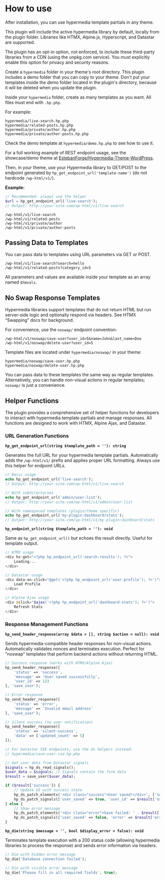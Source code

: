# How to use

After installation, you can use hypermedia template partials in any theme.

This plugin will include the active hypermedia library by default, locally from the plugin folder. Libraries like HTMX, Alpine.js, Hyperscript, and Datastar are supported.

The plugin has an opt-in option, not enforced, to include these third-party libraries from a CDN (using the unpkg.com service). You must explicitly enable this option for privacy and security reasons.

Create a `hypermedia` folder in your theme's root directory. This plugin includes a demo folder that you can copy to your theme. Don't put your templates inside the demo folder located in the plugin's directory, because it will be deleted when you update the plugin.

Inside your `hypermedia` folder, create as many templates as you want. All files must end with `.hp.php`.

For example:

```
hypermedia/live-search.hp.php
hypermedia/related-posts.hp.php
hypermedia/private/author.hp.php
hypermedia/private/author-posts.hp.php
```

Check the demo template at `hypermedia/demo.hp.php` to see how to use it.

For a full working example of REST endpoint usage, see the showcase/demo theme at [EstebanForge/Hypermedia-Theme-WordPress](https://github.com/EstebanForge/Hypermedia-Theme-WordPress).

Then, in your theme, use your Hypermedia library to GET/POST to the endpoint generated by `hp_get_endpoint_url('template-name')` (do not hardcode `/wp-html/v1/`).

**Example:**

```php
// Recommended: always use the helper
$url = hp_get_endpoint_url('live-search');
// Output: http://your-site.com/wp-html/v1/live-search
```

```
/wp-html/v1/live-search
/wp-html/v1/related-posts
/wp-html/v1/private/author
/wp-html/v1/private/author-posts
```

## Passing Data to Templates

You can pass data to templates using URL parameters via GET or POST.

```
/wp-html/v1/live-search?search=hello
/wp-html/v1/related-posts?category_id=5
```

All parameters and values are available inside your template as an array named `$hmvals`.

## No Swap Response Templates

Hypermedia libraries support templates that do not return HTML but run server-side logic and optionally respond via headers. See HTMX “Swapping” docs for background.

For convenience, use the `noswap/` endpoint convention:

```
/wp-html/v1/noswap/save-user?user_id=5&name=John&last_name=Doe
/wp-html/v1/noswap/delete-user?user_id=5
```

Template files are located under `hypermedia/noswap/` in your theme:

```
hypermedia/noswap/save-user.hp.php
hypermedia/noswap/delete-user.hp.php
```

You can pass data to these templates the same way as regular templates. Alternatively, you can handle non-visual actions in regular templates; `noswap/` is just a convenience.

## Helper Functions

The plugin provides a comprehensive set of helper functions for developers to interact with hypermedia template partials and manage responses. All functions are designed to work with HTMX, Alpine Ajax, and Datastar.

### URL Generation Functions

**`hp_get_endpoint_url(string $template_path = ''): string`**

Generates the full URL for your hypermedia template partials. Automatically adds the `/wp-html/v1/` prefix and applies proper URL formatting. Always use this helper for endpoint URLs.

```php
// Basic usage
echo hp_get_endpoint_url('live-search');
// Output: http://your-site.com/wp-html/v1/live-search

// With subdirectories
echo hp_get_endpoint_url('admin/user-list');
// Output: http://your-site.com/wp-html/v1/admin/user-list

// With namespaced templates (plugin/theme specific)
echo hp_get_endpoint_url('my-plugin:dashboard/stats');
// Output: http://your-site.com/wp-html/v1/my-plugin:dashboard/stats
```

**`hp_endpoint_url(string $template_path = ''): void`**

Same as `hp_get_endpoint_url()` but echoes the result directly. Useful for template output.

```php
// HTMX usage
<div hx-get="<?php hp_endpoint_url('search-results'); ?>">
    Loading...
</div>

// Datastar usage
<div data-on-click="@get('<?php hp_endpoint_url('user-profile'); ?>')">
    Load Profile
</div>

// Alpine Ajax usage
<div @click="$ajax('<?php hp_endpoint_url('dashboard-stats'); ?>')">
    Refresh Stats
</div>
```

### Response Management Functions

**`hp_send_header_response(array $data = [], string $action = null): void`**

Sends hypermedia-compatible header responses for non-visual actions. Automatically validates nonces and terminates execution. Perfect for "noswap" templates that perform backend actions without returning HTML.

```php
// Success response (works with HTMX/Alpine Ajax)
hp_send_header_response([
    'status' => 'success',
    'message' => 'User saved successfully',
    'user_id' => 123
], 'save_user');

// Error response
hp_send_header_response([
    'status' => 'error',
    'message' => 'Invalid email address'
], 'save_user');

// Silent success (no user notification)
hp_send_header_response([
    'status' => 'silent-success',
    'data' => ['updated_count' => 5]
]);

// For Datastar SSE endpoints, use the ds helpers instead:
// hypermedia/save-user-sse.hp.php

// Get user data from Datastar signals
$signals = hp_ds_read_signals();
$user_data = $signals; // Signals contain the form data
$result = save_user($user_data);

if ($result['success']) {
    // Update UI with success state
    hp_ds_patch_elements('<div class="success">User saved!</div>', ['selector' => '#message']);
    hp_ds_patch_signals(['user_saved' => true, 'user_id' => $result['user_id']]);
} else {
    // Show error message
    hp_ds_patch_elements('<div class="error">Save failed: ' . $result['error'] . '</div>', ['selector' => '#message']);
    hp_ds_patch_signals(['user_saved' => false, 'error' => $result['error']]);
}
```

**`hp_die(string $message = '', bool $display_error = false): void`**

Terminates template execution with a 200 status code (allowing hypermedia libraries to process the response) and sends error information via headers.

```php
// Die with hidden error message
hp_die('Database connection failed');

// Die with visible error message
hp_die('Please fill in all required fields', true);
```
